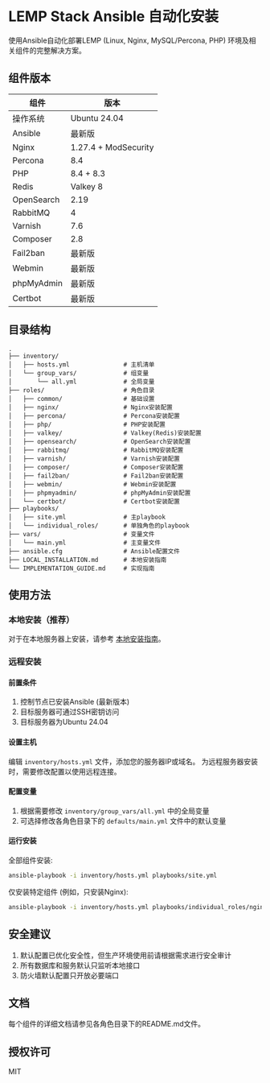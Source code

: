 # LEMP Stack Ansible 自动化安装

使用Ansible自动化部署LEMP (Linux, Nginx, MySQL/Percona, PHP) 环境及相关组件的完整解决方案。

## 组件版本

| 组件        | 版本                |
|------------|---------------------|
| 操作系统     | Ubuntu 24.04        |
| Ansible    | 最新版               |
| Nginx      | 1.27.4 + ModSecurity  |
| Percona    | 8.4                 |
| PHP        | 8.4 + 8.3           |
| Redis      | Valkey 8            |
| OpenSearch | 2.19                |
| RabbitMQ   | 4                   |
| Varnish    | 7.6                 |
| Composer   | 2.8                 |
| Fail2ban   | 最新版               |
| Webmin     | 最新版               |
| phpMyAdmin | 最新版               |
| Certbot    | 最新版               |

## 目录结构

```
.
├── inventory/
│   ├── hosts.yml               # 主机清单
│   └── group_vars/             # 组变量
│       └── all.yml             # 全局变量
├── roles/                      # 角色目录
│   ├── common/                 # 基础设置
│   ├── nginx/                  # Nginx安装配置
│   ├── percona/                # Percona安装配置
│   ├── php/                    # PHP安装配置
│   ├── valkey/                 # Valkey(Redis)安装配置
│   ├── opensearch/             # OpenSearch安装配置
│   ├── rabbitmq/               # RabbitMQ安装配置
│   ├── varnish/                # Varnish安装配置
│   ├── composer/               # Composer安装配置
│   ├── fail2ban/               # Fail2ban安装配置
│   ├── webmin/                 # Webmin安装配置
│   ├── phpmyadmin/             # phpMyAdmin安装配置
│   └── certbot/                # Certbot安装配置
├── playbooks/
│   ├── site.yml                # 主playbook
│   └── individual_roles/       # 单独角色的playbook
├── vars/                       # 变量文件
│   └── main.yml                # 主变量文件
├── ansible.cfg                 # Ansible配置文件
├── LOCAL_INSTALLATION.md       # 本地安装指南
└── IMPLEMENTATION_GUIDE.md     # 实现指南
```

## 使用方法

### 本地安装（推荐）

对于在本地服务器上安装，请参考 [本地安装指南](LOCAL_INSTALLATION.md)。

### 远程安装

#### 前置条件

1. 控制节点已安装Ansible (最新版本)
2. 目标服务器可通过SSH密钥访问
3. 目标服务器为Ubuntu 24.04

#### 设置主机

编辑 `inventory/hosts.yml` 文件，添加您的服务器IP或域名。
为远程服务器安装时，需要修改配置以使用远程连接。

#### 配置变量

1. 根据需要修改 `inventory/group_vars/all.yml` 中的全局变量
2. 可选择修改各角色目录下的 `defaults/main.yml` 文件中的默认变量

#### 运行安装

全部组件安装:

```bash
ansible-playbook -i inventory/hosts.yml playbooks/site.yml
```

仅安装特定组件 (例如，只安装Nginx):

```bash
ansible-playbook -i inventory/hosts.yml playbooks/individual_roles/nginx.yml
```

## 安全建议

1. 默认配置已优化安全性，但生产环境使用前请根据需求进行安全审计
2. 所有数据库和服务默认只监听本地接口
3. 防火墙默认配置只开放必要端口

## 文档

每个组件的详细文档请参见各角色目录下的README.md文件。

## 授权许可

MIT 